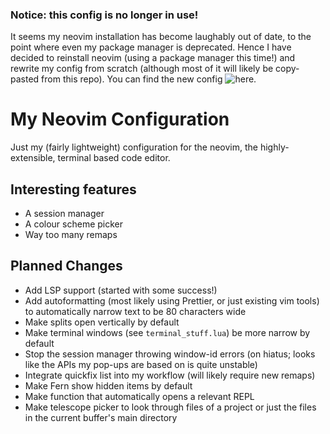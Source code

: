 ### Notice: this config is no longer in use!

It seems my neovim installation has become laughably out of date, to the point
where even my package manager is deprecated. Hence I have decided to reinstall
neovim (using a package manager this time!) and rewrite my config from scratch
(although most of it will likely be copy-pasted from this repo).
You can find the new config 
![here](https://github.com/SixteenThousand/neovim-config-2024).

# My Neovim Configuration

Just my (fairly lightweight) configuration for the neovim, the
highly-extensible, terminal based code editor.

## Interesting features
- A session manager
- A colour scheme picker
- Way too many remaps


## Planned Changes
 - Add LSP support (started with some success!)
 - Add autoformatting (most likely using Prettier, or just existing vim tools)
to automatically narrow text to be 80 characters wide
 - Make splits open vertically by default
 - Make terminal windows (see `terminal_stuff.lua`) be more narrow by default
 - Stop the session manager throwing window-id errors (on hiatus; looks like the
 APIs my pop-ups are based on is quite unstable)
 - Integrate quickfix list into my workflow (will likely require new remaps)
 - Make Fern show hidden items by default
 - Make function that automatically opens a relevant REPL
 - Make telescope picker to look through files of a project or just the files in
 the current buffer's main directory

